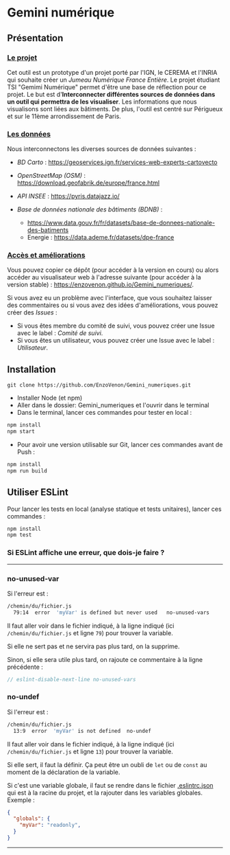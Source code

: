 # **Gemini numérique**

## **Présentation**
### <u>Le projet</u>
Cet outil est un prototype d'un projet porté par l'IGN, le CEREMA et l'INRIA qui souhaite créer un *Jumeau Numérique France Entière*.
Le projet étudiant TSI "Gemimi Numérique" permet d'être une base de réflection pour ce projet. Le but est d'**Interconnecter différentes sources de données dans un outil qui permettra de les visualiser**. 
Les informations que nous visualisons sont liées aux bâtiments. De plus, l'outil est centré sur Périgueux et sur le 11ème arrondissement de Paris. 

### <u>Les données</u>
Nous interconnectons les diverses sources de données suivantes : 

- *BD Carto* : https://geoservices.ign.fr/services-web-experts-cartovecto

- *OpenStreetMap (OSM)* : https://download.geofabrik.de/europe/france.html

- *API INSEE* : https://pyris.datajazz.io/
 
- *Base de données nationale des bâtiments (BDNB)* : 
  - https://www.data.gouv.fr/fr/datasets/base-de-donnees-nationale-des-batiments
  - Energie : https://data.ademe.fr/datasets/dpe-france



### <u>Accès et améliorations</u>
Vous pouvez copier ce dépôt (pour accéder à la version en cours) ou alors accéder au visualisateur web à l'adresse suivante (pour accéder à la version stable) : https://enzovenon.github.io/Gemini_numeriques/.

Si vous avez eu un problème avec l'interface, que vous souhaitez laisser des commentaires ou si vous avez des idées d'améliorations, vous pouvez créer des *Issues* :
- Si vous êtes membre du comité de suivi, vous pouvez créer une Issue avec le label : *Comité de suivi*.
- Si vous êtes un utilisateur, vous pouvez créer une Issue avec le label : *Utilisateur*.



## **Installation**   
```
git clone https://github.com/EnzoVenon/Gemini_numeriques.git
```
- Installer Node (et npm)
- Aller dans le dossier:  Gemini_numeriques et l'ouvrir dans le terminal 
- Dans le terminal, lancer ces commandes pour tester en local : 

```bash
npm install
npm start
```
- Pour avoir une version utilisable sur Git, lancer ces commandes avant de Push : 
```bash
npm install
npm run build
```

## **Utiliser ESLint**

Pour lancer les tests en local (analyse statique et tests unitaires), lancer ces commandes : 
```bash
npm install
npm test
```

### Si ESLint affiche une erreur, que dois-je faire ?
---

### no-unused-var
Si l'erreur est :
```bash
/chemin/du/fichier.js
  79:14  error  'myVar' is defined but never used   no-unused-vars
```
Il faut aller voir dans le fichier indiqué, à la ligne indiqué (ici ```/chemin/du/fichier.js``` et ligne ```79```) pour trouver la variable.

Si elle ne sert pas et ne servira pas plus tard, on la supprime.

Sinon, si elle sera utile plus tard, on rajoute ce commentaire à la ligne précédente :
```js
// eslint-disable-next-line no-unused-vars
```

### no-undef
Si l'erreur est :
```bash
/chemin/du/fichier.js
  13:9  error  'myVar' is not defined  no-undef
```
Il faut aller voir dans le fichier indiqué, à la ligne indiqué (ici ```/chemin/du/fichier.js``` et ligne ```13```) pour trouver la variable.

Si elle sert, il faut la définir. Ça peut être un oubli de ```let``` ou de ```const``` au moment de la déclaration de la variable.

Si c'est une variable globale, il faut se rendre dans le fichier [.eslintrc.json](/.eslintrc.json) qui est à la racine du projet, et la rajouter dans les variables globales.
Exemple :
```json
{
  "globals": {
    "myVar": "readonly",
  }
}
```
---
